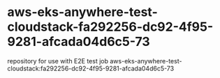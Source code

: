 # aws-eks-anywhere-test-cloudstack-fa292256-dc92-4f95-9281-afcada04d6c5-73
repository for use with E2E test job aws-eks-anywhere-test-cloudstack:fa292256-dc92-4f95-9281-afcada04d6c5-73
